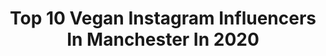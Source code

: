 ---
title: Top 10 Vegan Instagram Influencers In Manchester In 2020
description: >-
  Find top vegan Instagram influencers in Manchester in 2020. Most popular hashtags: #vegansofig #veganuk #plantbased #vegan.
platform: Instagram
profiles:
  - username: "helensveganlife"
    fullname: >-
      Helen Ashton
    location: "United Kingdom"
    followers: 18760
    engagement: 616
    commentsToLikes: 0.016967
    avatar: "https://scontent-lhr8-1.cdninstagram.com/v/t51.2885-19/s320x320/46724142_536798363454038_1578579860589117440_n.jpg?_nc_ht=scontent-lhr8-1.cdninstagram.com&_nc_ohc=1fmpA3dMjmIAX9j2v4w&oh=e56f44305b953b648b4028e8b9d96e0e&oe=5EB9120C"
    verified: false
    hashtags: "#veganmanchester, #healthyveganfood, #veganpancakes, #vegansofinstagram"
  - username: "poweredplantfully"
    fullname: >-
      Rebecca ☾
    location: "United Kingdom"
    followers: 15983
    engagement: 224
    commentsToLikes: 0.030004
    avatar: "https://scontent-ams4-1.cdninstagram.com/v/t51.2885-19/s320x320/67288117_646285499216025_5384677310190321664_n.jpg?_nc_ht=scontent-ams4-1.cdninstagram.com&_nc_ohc=NcrGe5upzq8AX_LMCKm&oh=b27472e321b76312bde916a916ce1045&oe=5E8298FC"
    verified: false
    hashtags: "#vegansofig, #photography, #weightloss, #veganinspiration"
  - username: "veganbasket"
    fullname: >-
      Vegan Basket®
    location: "United Kingdom"
    followers: 21605
    engagement: 779
    commentsToLikes: 0.042343
    avatar: "https://scontent-lhr8-1.cdninstagram.com/v/t51.2885-19/s320x320/90961010_226600505246145_8775631321268486144_n.jpg?_nc_ht=scontent-lhr8-1.cdninstagram.com&_nc_ohc=0xGiLWJStmcAX9fMr0k&oh=3fed0529864929a05ec517c39ecbb26a&oe=5EBA385D"
    verified: false
    hashtags: "#surreyblogger, #coconut, #stirfry, #veganmanchester"
  - username: "emma_vegan"
    fullname: >-
      🌱Emma
    location: "United Kingdom"
    followers: 5344
    engagement: 434
    commentsToLikes: 0.033892
    avatar: "https://scontent-amt2-1.cdninstagram.com/v/t51.2885-19/s320x320/44865888_2004153733034390_1071456742484738048_n.jpg?_nc_ht=scontent-amt2-1.cdninstagram.com&_nc_ohc=_BSDKXtEE8UAX-Omjuc&oh=2318dd0add12eabb014bf68ce5116de7&oe=5EB7F4F3"
    verified: false
    hashtags: "#vegansofinstagram, #dairyfreediet, #veganmanchester, #veganpizza"
  - username: "vegan_food_uk"
    fullname: >-
      Vegan Food UK
    location: "United Kingdom"
    followers: 118931
    engagement: 232
    commentsToLikes: 0.061020
    avatar: "https://scontent-ams4-1.cdninstagram.com/v/t51.2885-19/s150x150/16229072_1835365246677124_2891475170256486400_a.jpg?_nc_ht=scontent-ams4-1.cdninstagram.com&_nc_ohc=0njwYX5IYWYAX8aF1NZ&oh=19289e36c6fe80d3d81a91beec406b1f&oe=5EB0F4AF"
    verified: false
    hashtags: "#dairyisscary, #dominospizza, #starbucks, #italian"
  - username: "myveganminimalist"
    fullname: >-
      Ty I Food Photographer
    location: "United Kingdom"
    followers: 7068
    engagement: 610
    commentsToLikes: 0.135743
    avatar: "https://scontent-lhr8-1.cdninstagram.com/v/t51.2885-19/s320x320/82201872_449433432631857_4858311102217322496_n.jpg?_nc_ht=scontent-lhr8-1.cdninstagram.com&_nc_ohc=Uk6tR910-hsAX84QK4l&oh=39871ecd336907d4fa06416d36bce9ba&oe=5EB9F7E2"
    verified: false
    hashtags: "#veganmanchester, #vegandesserts, #vegancake, #recyclecardboard"
  - username: "domseeley"
    fullname: >-
      Dom seeley 🇬🇧
    location: "United Kingdom"
    followers: 27001
    engagement: 223
    commentsToLikes: 0.070434
    avatar: "https://scontent-lhr8-1.cdninstagram.com/v/t51.2885-19/s320x320/69479469_467836980725618_6400204211157467136_n.jpg?_nc_ht=scontent-lhr8-1.cdninstagram.com&_nc_ohc=o0cim63fRM0AX-bHl_d&oh=7e60f5510c6cc5db3a0e6f939d35ba2f&oe=5EBD14DA"
    verified: false
    hashtags: "#prince, #vogue, #fashion, #argos"
  - username: "twovegansandadog"
    fullname: >-
      Nike & Alex 🌱
    location: "United Kingdom"
    followers: 4905
    engagement: 713
    commentsToLikes: 0.034089
    avatar: "https://scontent-amt2-1.cdninstagram.com/v/t51.2885-19/s320x320/69630735_2465464440201263_6984223143829176320_n.jpg?_nc_ht=scontent-amt2-1.cdninstagram.com&_nc_ohc=_PSW2GpRQrMAX_N9IOL&oh=118bdc2398d2fb52a997c141e0a92b1b&oe=5EAA4C27"
    verified: false
    hashtags: "#gifted"
  - username: "ginabnutrition"
    fullname: >-
      Gina Burgess
    location: "United Kingdom"
    followers: 60187
    engagement: 370
    commentsToLikes: 0.041939
    avatar: "https://scontent-lhr8-1.cdninstagram.com/v/t51.2885-19/s320x320/91164517_231060824613763_7853278298359463936_n.jpg?_nc_ht=scontent-lhr8-1.cdninstagram.com&_nc_ohc=kN3-rR3fyOwAX-EuFOb&oh=e74daeef5d6b5cf4065619354202b465&oe=5EB99BC3"
    verified: false
    hashtags: "#pancakeday, #socialdistancing, #ryvita, #ryvitafibrefit"
  - username: "hetaljpandit"
    fullname: >-
      Hetal Pandit ✈ travel & food
    location: "United Kingdom"
    followers: 7701
    engagement: 552
    commentsToLikes: 0.036510
    avatar: "https://scontent-nrt1-1.cdninstagram.com/v/t51.2885-19/s320x320/91491138_1075401349495037_6940294634937516032_n.jpg?_nc_ht=scontent-nrt1-1.cdninstagram.com&_nc_ohc=RKJY9UtFc-8AX90deMW&oh=ac1bfa18ea50d819f597b76e742cab27&oe=5EB23BC6"
    verified: false
    hashtags: "#wander, #coast, #cascaisportugal, #wanderlust"
---